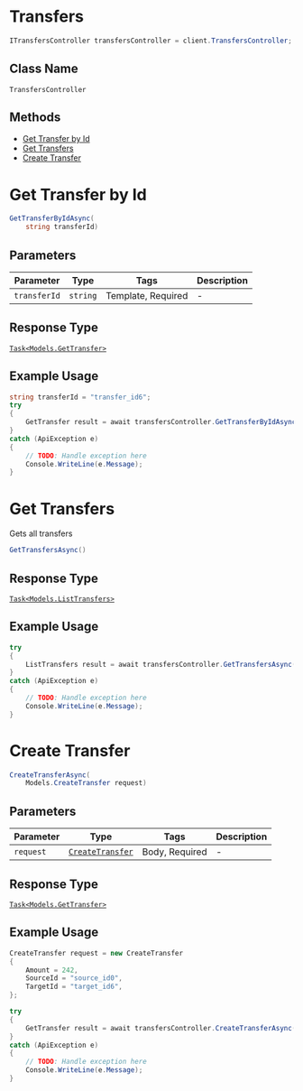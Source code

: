 # Transfers

```csharp
ITransfersController transfersController = client.TransfersController;
```

## Class Name

`TransfersController`

## Methods

* [Get Transfer by Id](../../doc/controllers/transfers.md#get-transfer-by-id)
* [Get Transfers](../../doc/controllers/transfers.md#get-transfers)
* [Create Transfer](../../doc/controllers/transfers.md#create-transfer)


# Get Transfer by Id

```csharp
GetTransferByIdAsync(
    string transferId)
```

## Parameters

| Parameter | Type | Tags | Description |
|  --- | --- | --- | --- |
| `transferId` | `string` | Template, Required | - |

## Response Type

[`Task<Models.GetTransfer>`](../../doc/models/get-transfer.md)

## Example Usage

```csharp
string transferId = "transfer_id6";
try
{
    GetTransfer result = await transfersController.GetTransferByIdAsync(transferId);
}
catch (ApiException e)
{
    // TODO: Handle exception here
    Console.WriteLine(e.Message);
}
```


# Get Transfers

Gets all transfers

```csharp
GetTransfersAsync()
```

## Response Type

[`Task<Models.ListTransfers>`](../../doc/models/list-transfers.md)

## Example Usage

```csharp
try
{
    ListTransfers result = await transfersController.GetTransfersAsync();
}
catch (ApiException e)
{
    // TODO: Handle exception here
    Console.WriteLine(e.Message);
}
```


# Create Transfer

```csharp
CreateTransferAsync(
    Models.CreateTransfer request)
```

## Parameters

| Parameter | Type | Tags | Description |
|  --- | --- | --- | --- |
| `request` | [`CreateTransfer`](../../doc/models/create-transfer.md) | Body, Required | - |

## Response Type

[`Task<Models.GetTransfer>`](../../doc/models/get-transfer.md)

## Example Usage

```csharp
CreateTransfer request = new CreateTransfer
{
    Amount = 242,
    SourceId = "source_id0",
    TargetId = "target_id6",
};

try
{
    GetTransfer result = await transfersController.CreateTransferAsync(request);
}
catch (ApiException e)
{
    // TODO: Handle exception here
    Console.WriteLine(e.Message);
}
```

